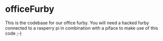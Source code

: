 # officeFurby
This is the codebase for our office furby. You will need a hacked furby connected to a rasperry pi in combination with a piface to make use of this code ;-)
